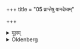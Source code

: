 +++
title = "05 प्राप्तेषु वामदेव्यम्"

+++

<details><summary>मूलम्</summary>

प्राप्तेषु वामदेव्यम् ५
</details>

<details><summary>Oldenberg</summary>

5. When they have arrived, the Vāmadevya (is sung).
</details>
